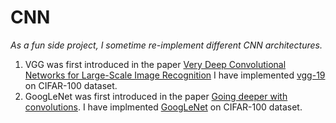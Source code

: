 # CNN
_As a fun side project, I sometime re-implement different CNN architectures._

1. VGG was first introduced in the paper [Very Deep Convolutional Networks for Large-Scale Image Recognition](https://arxiv.org/abs/1409.1556) I have implemented [vgg-19](https://github.com/Wajahat-AliKhan/CNN/blob/main/vgg_19.py) on CIFAR-100 dataset.
2. GoogLeNet was first introduced in the paper [Going deeper with convolutions](https://arxiv.org/pdf/1409.4842.pdf). I have implmented [GoogLeNet](https://github.com/Wajahat-AliKhan/CNN/blob/main/GoogLeNet.py) on CIFAR-100 dataset.
